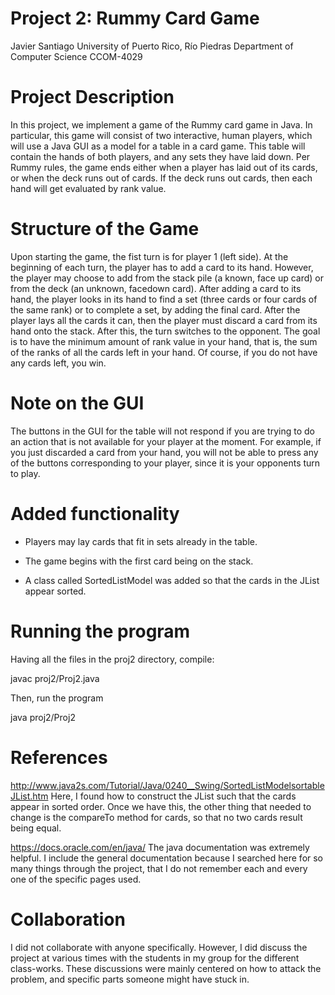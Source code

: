 # Project 2: Rummy Card Game

Javier Santiago
University of Puerto Rico, Río Piedras
Department of Computer Science
CCOM-4029



# Project Description


 In this project, we implement a game of the Rummy card game in Java. In particular, this game will consist of two interactive, human players, which will use a Java GUI as a model for a table in a card game. This table will contain the hands of both players, and any sets they have laid down. Per Rummy rules, the game ends either when a player has laid out of its cards, or when the deck runs out of cards. If the deck runs out cards, then each hand will get evaluated by rank value. 



# Structure of the Game


Upon starting the game, the fist turn is for player 1 (left side). At the beginning of each turn, the player has to add a card to its hand. However, the player may choose to add from the stack pile (a known, face up card) or from the deck (an unknown, facedown card). 
After adding a card to its hand, the player looks in its hand to find a set (three cards or four cards of the same rank) or to complete a set, by adding the final card. 
After the player lays all the cards it can, then the player must discard a card from its hand onto the stack. After this, the turn switches to the opponent.
The goal is to have the minimum amount of rank value in your hand, that is, the sum of the ranks of all the cards left in your hand. Of course, if you do not have any cards left, you win. 



# Note on the GUI 

The buttons in the GUI for the table will not respond if you are trying to do an action that is not available for your player at the moment. For example, if you just discarded a card from your hand, you will not be able to press any of the buttons corresponding to your player, since it is your opponents turn to play.



# Added functionality 

- Players may lay cards that fit in sets already in the table.

- The game begins with the first card being on the stack. 

- A class called SortedListModel was added so that the cards in the JList appear sorted. 


# Running the program 

Having all the files in the proj2 directory, compile: 

javac proj2/Proj2.java 

Then, run the program

java proj2/Proj2

# References 


http://www.java2s.com/Tutorial/Java/0240__Swing/SortedListModelsortableJList.htm
Here, I found how to construct the JList such that the cards appear in sorted order. Once we have this, the other thing that needed to change is the compareTo method for cards, so that no two cards result being equal. 

https://docs.oracle.com/en/java/
The java documentation was extremely helpful. I include the general documentation because I searched here for so many things through the project, that I do not remember each and every one of the specific pages used. 

# Collaboration 

I did not collaborate with anyone specifically. However, I did discuss the project at various times with the students in my group for the different class-works. These discussions were mainly centered on how to attack the problem, and specific parts someone might have stuck in. 


